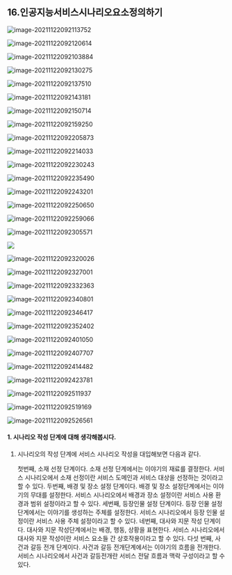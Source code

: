 ## 16.인공지능서비스시나리오요소정의하기

![image-20211122092113752](16.인공지능서비스시나리오요소정의하기.assets/image-20211122092113752.png)



![image-20211122092120614](16.인공지능서비스시나리오요소정의하기.assets/image-20211122092120614.png)

![image-20211122092103884](16.인공지능서비스시나리오요소정의하기.assets/image-20211122092103884.png)

![image-20211122092130275](16.인공지능서비스시나리오요소정의하기.assets/image-20211122092130275.png)

![image-20211122092137510](16.인공지능서비스시나리오요소정의하기.assets/image-20211122092137510.png)

![image-20211122092143181](16.인공지능서비스시나리오요소정의하기.assets/image-20211122092143181.png)

![image-20211122092150714](16.인공지능서비스시나리오요소정의하기.assets/image-20211122092150714.png)

![image-20211122092159250](16.인공지능서비스시나리오요소정의하기.assets/image-20211122092159250.png)

![image-20211122092205873](16.인공지능서비스시나리오요소정의하기.assets/image-20211122092205873.png)

![image-20211122092214033](16.인공지능서비스시나리오요소정의하기.assets/image-20211122092214033.png)

![image-20211122092230243](16.인공지능서비스시나리오요소정의하기.assets/image-20211122092230243.png)

![image-20211122092235490](16.인공지능서비스시나리오요소정의하기.assets/image-20211122092235490.png)

![image-20211122092243201](16.인공지능서비스시나리오요소정의하기.assets/image-20211122092243201.png)

![image-20211122092250650](16.인공지능서비스시나리오요소정의하기.assets/image-20211122092250650.png)

![image-20211122092259066](16.인공지능서비스시나리오요소정의하기.assets/image-20211122092259066.png)

![image-20211122092305571](16.인공지능서비스시나리오요소정의하기.assets/image-20211122092305571.png)

![](16.인공지능서비스시나리오요소정의하기.assets/image-20211122092312385.png)

![image-20211122092320026](16.인공지능서비스시나리오요소정의하기.assets/image-20211122092320026.png)

![image-20211122092327001](16.인공지능서비스시나리오요소정의하기.assets/image-20211122092327001.png)

![image-20211122092332363](16.인공지능서비스시나리오요소정의하기.assets/image-20211122092332363.png)

![image-20211122092340801](16.인공지능서비스시나리오요소정의하기.assets/image-20211122092340801.png)

![image-20211122092346417](16.인공지능서비스시나리오요소정의하기.assets/image-20211122092346417.png)

![image-20211122092352402](16.인공지능서비스시나리오요소정의하기.assets/image-20211122092352402.png)

![image-20211122092401050](16.인공지능서비스시나리오요소정의하기.assets/image-20211122092401050.png)

![image-20211122092407707](16.인공지능서비스시나리오요소정의하기.assets/image-20211122092407707.png)

![image-20211122092414482](16.인공지능서비스시나리오요소정의하기.assets/image-20211122092414482.png)

![image-20211122092423781](16.인공지능서비스시나리오요소정의하기.assets/image-20211122092423781.png)

![image-20211122092511937](16.인공지능서비스시나리오요소정의하기.assets/image-20211122092511937.png)

![image-20211122092519169](16.인공지능서비스시나리오요소정의하기.assets/image-20211122092519169.png)

![image-20211122092526561](16.인공지능서비스시나리오요소정의하기.assets/image-20211122092526561.png)

#### 1. 시나리오 작성 단계에 대해 생각해봅시다.

1. 시나리오의 작성 단계에 서비스 시나리오 작성을 대입해보면 다음과 같다.

   첫번째, 소재 선정 단계이다. 소재 선정 단계에서는 이야기의 재료를 결정한다. 서비스 시나리오에서 소재 선정이란 서비스 도메인과 서비스 대상을 선정하는 것이라고 할 수 있다.
   두번째, 배경 및 장소 설정 단계이다. 배경 및 장소 설정단계에서는 이야기의 무대를 설정한다. 서비스 시나리오에서 배경과 장소 설정이란 서비스 사용 환경과 범위 설정이라고 할 수 있다.
   세번째, 등장인물 설정 단계이다. 등장 인물 설정단계에서는 이야기를 생성하는 주체를 설정한다. 서비스 시나리오에서 등장 인물 설정이란 서비스 사용 주체 설정이라고 할 수 있다.
   네번째, 대사와 지문 작성 단계이다. 대사와 지문 작성단계에서는 배경, 행동, 상황을 표현한다. 서비스 시나리오에서 대사와 지문 작성이란 서비스 요소들 간 상호작용이라고 할 수 있다.
   다섯 번째, 사건과 갈등 전개 단계이다. 사건과 갈등 전개단계에서는 이야기의 흐름을 전개한다. 서비스 시나리오에서 사건과 갈등전개란 서비스 전달 흐름과 맥락 구성이라고 할 수 있다.

